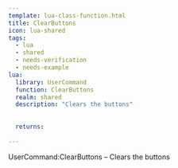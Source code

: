 ```yaml
---
template: lua-class-function.html
title: ClearButtons
icon: lua-shared
tags:
  - lua
  - shared
  - needs-verification
  - needs-example
lua:
  library: UserCommand
  function: ClearButtons
  realm: shared
  description: "Clears the buttons"
  
  
  returns:
    
---
```


<div class="lua__search__keywords">
UserCommand:ClearButtons &#x2013; Clears the buttons
</div>
